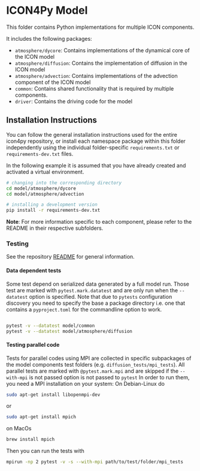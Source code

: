 # ICON4Py Model

This folder contains Python implementations for multiple ICON components.

It includes the following packages:

- `atmosphere/dycore`: Contains implementations of the dynamical core of the ICON model
- `atmosphere/diffusion`: Contains the implementation of diffusion in the ICON model
- `atmosphere/advection`: Contains implementations of the advection component of the ICON model
- `common`: Contains shared functionality that is required by multiple components.
- `driver`: Contains the driving code for the model

## Installation Instructions

You can follow the general installation instructions used for the entire icon4py repository, or install each namespace package within this folder independently using the individual folder-specific `requirements.txt` or `requirements-dev.txt` files.

In the following example it is assumed that you have already created and activated a virtual environment.

```bash
# changing into the corresponding directory
cd model/atmosphere/dycore
cd model/atmosphere/advection

# installing a development version
pip install -r requirements-dev.txt
```

**Note**: For more information specific to each component, please refer to the README in their respective subfolders.

### Testing

See the repository [README](../README.md) for general information.

#### Data dependent tests

Some test depend on serialized data generated by a full model run. 
Those test are marked with `pytest.mark.datatest` and are only run when the `--datatest` 
option is specified. Note that due to `pytests` configuration discovery 
you need to specify the base a package directory i.e. one that contains a `pyproject.toml` for the 
commandline option to work.

```bash

pytest -v --datatest model/common
pytest -v --datatest model/atmosphere/diffusion
```

#### Testing parallel code

Tests for parallel codes using MPI are collected in specific subpackages of the model components test folders (e.g. `diffusion_tests/mpi_tests`). All parallel tests are marked with `@pytest.mark.mpi` and are skipped if the `--with-mpi` is not passed option is not passed to `pytest` In order to run them, you need a MPI installation on your system: On Debian-Linux do

```bash
sudo apt-get install libopenmpi-dev
```

or

```bash
sudo apt-get install mpich
```

on MacOs

```bash
brew install mpich
```

Then you can run the tests with

```bash
mpirun -np 2 pytest -v -s --with-mpi path/to/test/folder/mpi_tests
```
